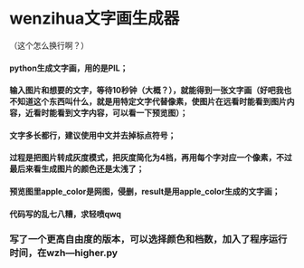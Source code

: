 # wenzihua文字画生成器
（这个怎么换行啊？）
#### python生成文字画，用的是PIL；
#### 输入图片和想要的文字，等待10秒钟（大概？），就能得到一张文字画（好吧我也不知道这个东西叫什么，就是用特定文字代替像素，使图片在远看时能看到图片内容，近看时能看到文字内容，可以看一下预览图）；
#### 文字多长都行，建议使用中文并去掉标点符号；
#### 过程是把图片转成灰度模式，把灰度简化为4档，再用每个字对应一个像素，不过最后来看生成图片的颜色还是太浅了；
#### 预览图里apple_color是网图，侵删，result是用apple_color生成的文字画；
#### 代码写的乱七八糟，求轻喷qwq
### 写了一个更高自由度的版本，可以选择颜色和档数，加入了程序运行时间，在wzh—higher.py
